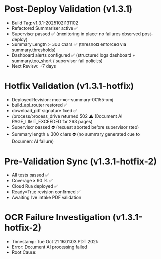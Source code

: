 # Post-Deploy Validation (v1.3.1)
- Build Tag: v1.3.1-20251021131102
- Refactored Summariser active ✅
- Supervisor passed ✅ (monitoring in place; no failures observed post-deploy)
- Summary Length > 300 chars ✅ (threshold enforced via summary_thresholds)
- Dashboard alerts configured ✅ (structured logs dashboard + summary_too_short / supervisor fail policies)
- Next Review: +7 days

# Hotfix Validation (v1.3.1-hotfix)
- Deployed Revision: mcc-ocr-summary-00155-xmj
- build_api_router restored ✅
- download_pdf signature fixed ✅
- /process/process_drive returned 502 ⚠️ (Document AI PAGE_LIMIT_EXCEEDED for 263 pages)
- Supervisor passed ⛔ (request aborted before supervisor step)
- Summary length ≥ 300 chars ⛔ (no summary generated due to Document AI failure)

# Pre-Validation Sync (v1.3.1-hotfix-2)
- All tests passed ✅
- Coverage ≥ 90 % ✅
- Cloud Run deployed ✅
- Ready=True revision confirmed ✅
- Awaiting live intake PDF validation
# OCR Failure Investigation (v1.3.1-hotfix-2)
- Timestamp: Tue Oct 21 16:01:03 PDT 2025
- Error: Document AI processing failed
- Root Cause: <to be filled after log inspection>

